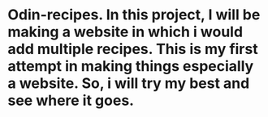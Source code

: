 # Odin-recipes. In this project, I will be making a website in which i would add multiple recipes. This is my first attempt in making things especially a website. So, i will try my best and see where it goes.